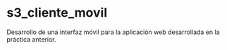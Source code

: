 # s3_cliente_movil
Desarrollo de una interfaz móvil para la aplicación web desarrollada en la práctica anterior.